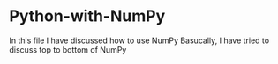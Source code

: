 # Python-with-NumPy
In this file I have discussed how to use NumPy
Basucally, I have tried to discuss top to bottom of NumPy
